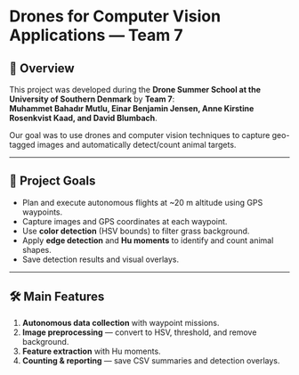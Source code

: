 # Drones for Computer Vision Applications — Team 7

## 📌 Overview
This project was developed during the **Drone Summer School at the University of Southern Denmark** by **Team 7**:  
**Muhammet Bahadır Mutlu, Einar Benjamin Jensen, Anne Kirstine Rosenkvist Kaad, and David Blumbach**.  

Our goal was to use drones and computer vision techniques to capture geo-tagged images and automatically detect/count animal targets.

---

## 🎯 Project Goals
- Plan and execute autonomous flights at ~20 m altitude using GPS waypoints.
- Capture images and GPS coordinates at each waypoint.
- Use **color detection** (HSV bounds) to filter grass background.
- Apply **edge detection** and **Hu moments** to identify and count animal shapes.
- Save detection results and visual overlays.

---

## 🛠️ Main Features
1. **Autonomous data collection** with waypoint missions.
2. **Image preprocessing** — convert to HSV, threshold, and remove background.
3. **Feature extraction** with Hu moments.
4. **Counting & reporting** — save CSV summaries and detection overlays.

